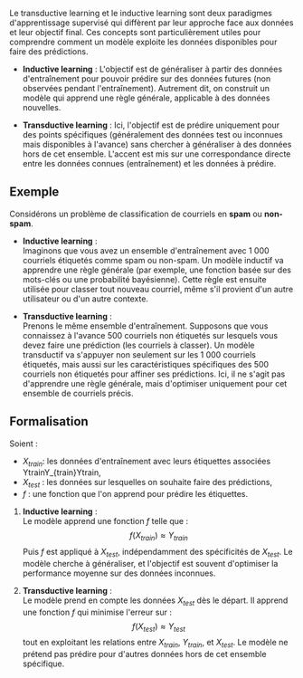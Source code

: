 Le transductive learning et le inductive learning sont deux paradigmes d'apprentissage supervisé qui diffèrent par leur approche face aux données et leur objectif final. Ces concepts sont particulièrement utiles pour comprendre comment un modèle exploite les données disponibles pour faire des prédictions.

- **Inductive learning** : L'objectif est de généraliser à partir des données d'entraînement pour pouvoir prédire sur des données futures (non observées pendant l'entraînement). Autrement dit, on construit un modèle qui apprend une règle générale, applicable à des données nouvelles.
    
- **Transductive learning** : Ici, l'objectif est de prédire uniquement pour des points spécifiques (généralement des données test ou inconnues mais disponibles à l'avance) sans chercher à généraliser à des données hors de cet ensemble. L'accent est mis sur une correspondance directe entre les données connues (entraînement) et les données à prédire.

## Exemple

Considérons un problème de classification de courriels en **spam** ou **non-spam**.

- **Inductive learning** :  
    Imaginons que vous avez un ensemble d'entraînement avec 1 000 courriels étiquetés comme spam ou non-spam. Un modèle inductif va apprendre une règle générale (par exemple, une fonction basée sur des mots-clés ou une probabilité bayésienne). Cette règle est ensuite utilisée pour classer tout nouveau courriel, même s'il provient d'un autre utilisateur ou d'un autre contexte.
    
- **Transductive learning** :  
    Prenons le même ensemble d'entraînement. Supposons que vous connaissez à l'avance 500 courriels non étiquetés sur lesquels vous devez faire une prédiction (les courriels à classer). Un modèle transductif va s'appuyer non seulement sur les 1 000 courriels étiquetés, mais aussi sur les caractéristiques spécifiques des 500 courriels non étiquetés pour affiner ses prédictions. Ici, il ne s'agit pas d'apprendre une règle générale, mais d'optimiser uniquement pour cet ensemble de courriels précis.

## Formalisation

Soient :

- $X_{train}$​ : les données d'entraînement avec leurs étiquettes associées YtrainY_{train}Ytrain​,
- $X_{test}$ : les données sur lesquelles on souhaite faire des prédictions,
- $f$ : une fonction que l'on apprend pour prédire les étiquettes.

1. **Inductive learning** :  
    Le modèle apprend une fonction $f$ telle que :
$$f(X_{train}) \approx Y_{train}$$
    Puis $f$ est appliqué à $X_{test}$, indépendamment des spécificités de $X_{test}​$. Le modèle cherche à généraliser, et l'objectif est souvent d'optimiser la performance moyenne sur des données inconnues.
    
2. **Transductive learning** :  
    Le modèle prend en compte les données $X_{test}$ dès le départ. Il apprend une fonction $f$ qui minimise l'erreur sur :
   $$ f(X_{test}) \approx Y_{test}$$
    tout en exploitant les relations entre $X_{train}$​, $Y_{train}​$, et $X_{test}​$. Le modèle ne prétend pas prédire pour d'autres données hors de cet ensemble spécifique.

